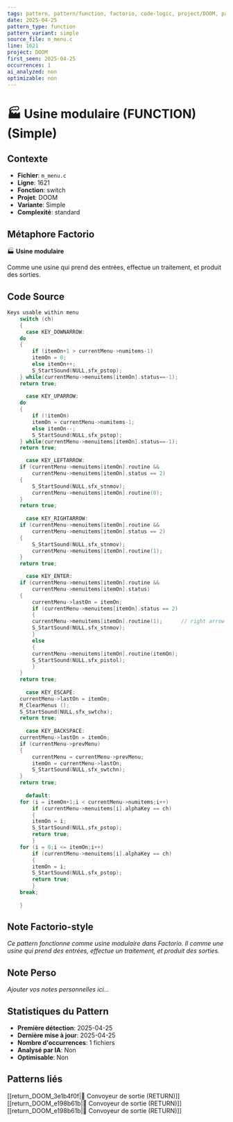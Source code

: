 ```yaml
---
tags: pattern, pattern/function, factorio, code-logic, project/DOOM, pattern/variant/simple
date: 2025-04-25
pattern_type: function
pattern_variant: simple
source_file: m_menu.c
line: 1621
project: DOOM
first_seen: 2025-04-25
occurrences: 1
ai_analyzed: non
optimizable: non
---
```


# 🏭 Usine modulaire (FUNCTION) (Simple)

## Contexte
- **Fichier**: `m_menu.c`
- **Ligne**: 1621
- **Fonction**: switch
- **Projet**: DOOM
- **Variante**: Simple
- **Complexité**: standard

## Métaphore Factorio
🏭 **Usine modulaire**

Comme une usine qui prend des entrées, effectue un traitement, et produit des sorties.

## Code Source
```c
Keys usable within menu
    switch (ch)
    {
      case KEY_DOWNARROW:
	do
	{
	    if (itemOn+1 > currentMenu->numitems-1)
		itemOn = 0;
	    else itemOn++;
	    S_StartSound(NULL,sfx_pstop);
	} while(currentMenu->menuitems[itemOn].status==-1);
	return true;
		
      case KEY_UPARROW:
	do
	{
	    if (!itemOn)
		itemOn = currentMenu->numitems-1;
	    else itemOn--;
	    S_StartSound(NULL,sfx_pstop);
	} while(currentMenu->menuitems[itemOn].status==-1);
	return true;

      case KEY_LEFTARROW:
	if (currentMenu->menuitems[itemOn].routine &&
	    currentMenu->menuitems[itemOn].status == 2)
	{
	    S_StartSound(NULL,sfx_stnmov);
	    currentMenu->menuitems[itemOn].routine(0);
	}
	return true;
		
      case KEY_RIGHTARROW:
	if (currentMenu->menuitems[itemOn].routine &&
	    currentMenu->menuitems[itemOn].status == 2)
	{
	    S_StartSound(NULL,sfx_stnmov);
	    currentMenu->menuitems[itemOn].routine(1);
	}
	return true;

      case KEY_ENTER:
	if (currentMenu->menuitems[itemOn].routine &&
	    currentMenu->menuitems[itemOn].status)
	{
	    currentMenu->lastOn = itemOn;
	    if (currentMenu->menuitems[itemOn].status == 2)
	    {
		currentMenu->menuitems[itemOn].routine(1);      // right arrow
		S_StartSound(NULL,sfx_stnmov);
	    }
	    else
	    {
		currentMenu->menuitems[itemOn].routine(itemOn);
		S_StartSound(NULL,sfx_pistol);
	    }
	}
	return true;
		
      case KEY_ESCAPE:
	currentMenu->lastOn = itemOn;
	M_ClearMenus ();
	S_StartSound(NULL,sfx_swtchx);
	return true;
		
      case KEY_BACKSPACE:
	currentMenu->lastOn = itemOn;
	if (currentMenu->prevMenu)
	{
	    currentMenu = currentMenu->prevMenu;
	    itemOn = currentMenu->lastOn;
	    S_StartSound(NULL,sfx_swtchn);
	}
	return true;
	
      default:
	for (i = itemOn+1;i < currentMenu->numitems;i++)
	    if (currentMenu->menuitems[i].alphaKey == ch)
	    {
		itemOn = i;
		S_StartSound(NULL,sfx_pstop);
		return true;
	    }
	for (i = 0;i <= itemOn;i++)
	    if (currentMenu->menuitems[i].alphaKey == ch)
	    {
		itemOn = i;
		S_StartSound(NULL,sfx_pstop);
		return true;
	    }
	break;
	
    }
```

## Note Factorio-style
*Ce pattern fonctionne comme usine modulaire dans Factorio. Il comme une usine qui prend des entrées, effectue un traitement, et produit des sorties.*

## Note Perso
*Ajouter vos notes personnelles ici...*

## Statistiques du Pattern
- **Première détection**: 2025-04-25
- **Dernière mise à jour**: 2025-04-25
- **Nombre d'occurrences**: 1 fichiers
- **Analysé par IA**: Non
- **Optimisable**: Non

## Patterns liés
[[return_DOOM_3e1b4f0f|🚚 Convoyeur de sortie (RETURN)]]
[[return_DOOM_e198b61b|🚚 Convoyeur de sortie (RETURN)]]
[[return_DOOM_e198b61b|🚚 Convoyeur de sortie (RETURN)]]
